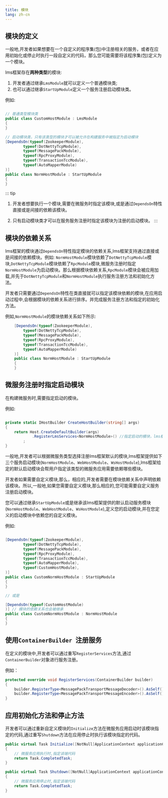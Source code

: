 ```yaml
---
title: 模块
lang: zh-cn
---
```


## 模块的定义


一般地,开发者如果想要在一个自定义的程序集(包)中注册相关的服务，或者在应用初始化或停止时执行一段自定义的代码，那么您可能需要将该程序集(包)定义为一个模块。

lms框架存在**两种类型**的模块:
1. 开发者通过继承`LmsModule`就可以定义一个普通模块类;
2. 也可以通过继承`StartUpModule`定义一个服务注册启动模块类。


例如:

```csharp

// 普通类型模块类
public class CustomHostModule : LmsModule
{
}

// 启动模块类，只有该类型的模块才可以被允许在构建服务中被指定为启动模块
[DependsOn(typeof(ZookeeperModule),
        typeof(DotNettyTcpModule),
        typeof(MessagePackModule),
        typeof(RpcProxyModule),
        typeof(TransactionTccModule),
        typeof(AutoMapperModule)
)]
public class NormHostModule : StartUpModule
{
}

```
::: tip

1. 开发者想要执行一个模块,需要在微服务时指定该模块,或是通过`DependsOn`特性直接或是间接的依赖该模块。

2. 只有启动模块类才可以在服务服务注册时指定该模块为注册的启动模块。
:::

## 模块的依赖关系

lms框架的模块通过`DependsOn`特性指定模块的依赖关系,lms框架支持通过直接或是间接的依赖模块。例如: `NormHostModule`模块依赖了`DotNettyTcpModule`模块,`DotNettyTcpModule`模块依赖了`RpcModule`模块,微服务注册时指定`NormHostModule`为启动模块。那么根据模块依赖关系,`RpcModule`模块会被应用加载,并先于`DotNettyTcpModule`和`NormHostModule`执行服务注册方法和初始化方法。

开发者只需要通过`DependsOn`特性在类直接就可以指定该模块依赖的模块,在应用启动过程中,会根据模块的依赖关系进行排序。并完成服务注册方法和指定的初始化方法。

例如,`NormHostModule`的模块依赖关系如下所示:

```csharp
    [DependsOn(typeof(ZookeeperModule),
        typeof(DotNettyTcpModule),
        typeof(MessagePackModule),
        typeof(RpcProxyModule),
        typeof(TransactionTccModule),
        typeof(AutoMapperModule)
    )]
    public class NormHostModule : StartUpModule
    {
    }
```


## 微服务注册时指定启动模块

在构建微服务时,需要指定启动的模块。

例如:
```csharp

private static IHostBuilder CreateHostBuilder(string[] args)
{
    return Host.CreateDefaultBuilder(args)
            .RegisterLmsServices<NormHostModule>() //指定启动的模块，lms框架约束了该模块类型必须为启动模块类(StartUpModule)
        ;
}

```

一般地,开发者可以根据微服务类型选择注册lms框架默认的模块,lms框架提供如下三个服务启动模块(`NormHostModule`、`WebHostModule`、`WsHostModule`),lms框架给定的默认启动模块会帮用户指定该类型的微服务应用需要依赖哪些模块。

开发者如果需要自定义模块,那么，相应的,开发者需要在模块依赖关系中声明依赖该模块。所以,一般地,如果您需要自定义模块,那么相应的,您可能需要自定义服务注册启动模块。

您可以通过继承`StartUpModule`或是继承该lms框架提供的默认启动服务模块(`NormHostModule`、`WebHostModule`、`WsHostModule`),定义您的启动模块,并在您定义的启动模块中依赖您的自定义模块。

例如:

```csharp

[DependsOn(typeof(ZookeeperModule),
        typeof(DotNettyTcpModule),
        typeof(MessagePackModule),
        typeof(RpcProxyModule),
        typeof(TransactionTccModule),
        typeof(AutoMapperModule),
        typeof(CustomHostModule),
)]
public class CustomNormHostModule : StartUpModule
{
}

// 或是

[DependsOn(typeof(CustomHostModule)
)] // 模块的依赖关系也会被继承
public class CustomNormHostModule : NormHostModule
{
}

```

## 使用`ContainerBuilder `注册服务

在定义的模块中,开发者可以通过重写`RegisterServices`方法,通过`ContainerBuilder`对象进行服务注册。

例如：

```csharp
protected override void RegisterServices(ContainerBuilder builder)
{
    builder.RegisterType<MessagePackTransportMessageDecoder>().AsSelf().AsImplementedInterfaces().InstancePerDependency();
    builder.RegisterType<MessagePackTransportMessageEncoder>().AsSelf().AsImplementedInterfaces().InstancePerDependency();
}
```

## 应用初始化方法和停止方法

开发者可以通过重新自定义模块的`Initialize`方法在微服务应用启动时该模块指定的代码,通过重写`Shutdown`方法在应用停止时执行该模块指定的代码。

```csharp
public virtual Task Initialize([NotNull]ApplicationContext applicationContext)
{
    // 微服务应用执行时,指定该端代码
    return Task.CompletedTask;
}

public virtual Task Shutdown([NotNull]ApplicationContext applicationContext)
{
    // 微服务应用停止时,指定该端代码
    return Task.CompletedTask;
}
```
